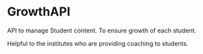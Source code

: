 # GrowthAPI
API to manage Student content. To ensure growth of each student.

Helpful to the institutes who are providing coaching to students.
